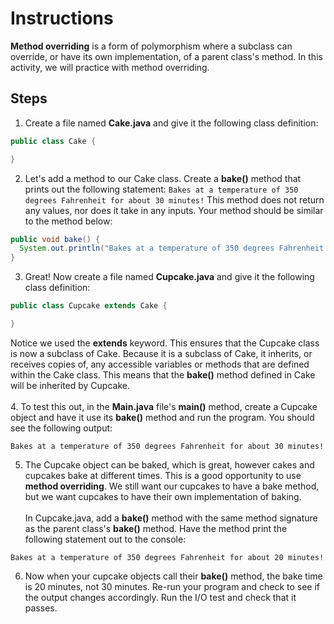 # Instructions  

  **Method overriding** is a form of polymorphism where a subclass can override, or have its own implementation, of a parent class's method. In this activity, we will practice with method overriding.

  ## Steps
  1. Create a file named **Cake.java** and give it the following class definition:
  ```Java
  public class Cake {
  
  }
  ```
  2. Let's add a method to our Cake class. Create a **bake()** method that prints out the following statement: `Bakes at a temperature of 350 degrees Fahrenheit for about 30 minutes!` This method does not return any values, nor does it take in any inputs. Your method should be similar to the method below:
  ```Java
  public void bake() {
    System.out.println("Bakes at a temperature of 350 degrees Fahrenheit for about 30 minutes!");
  }
  ```
  3. Great! Now create a file named **Cupcake.java** and give it the following class definition:
  ```Java
  public class Cupcake extends Cake {
  
  }
  ```
  Notice we used the **extends** keyword. This ensures that the Cupcake class is now a subclass of Cake. Because it is a subclass of Cake, it inherits, or receives copies of, any accessible variables or methods that are defined within the Cake class. This means that the **bake()** method defined in Cake will be inherited by Cupcake.
  <br><br>
  4. To test this out, in the **Main.java** file's **main()** method, create a Cupcake object and have it use its **bake()** method and run the program. You should see the following output:
  ```
  Bakes at a temperature of 350 degrees Fahrenheit for about 30 minutes!
  ```
  5. The Cupcake object can be baked, which is great, however cakes and cupcakes bake at different times. This is a good opportunity to use **method overriding**. We still want our cupcakes to have a bake method, but we want cupcakes to have their own implementation of baking.
<br><br>
  In Cupcake.java, add a **bake()** method with the same method signature as the parent class's **bake()** method. Have the method print the following statement out to the console:
  ```
  Bakes at a temperature of 350 degrees Fahrenheit for about 20 minutes!
  ```
  6. Now when your cupcake objects call their **bake()** method, the bake time is 20 minutes, not 30 minutes. Re-run your program and check to see if the output changes accordingly. Run the I/O test and check that it passes.


  
